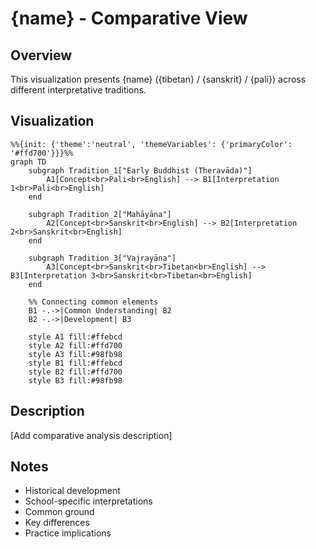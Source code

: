 # {name} - Comparative View

## Overview
This visualization presents {name} ({tibetan} / {sanskrit} / {pali}) across different interpretative traditions.

## Visualization
```mermaid
%%{init: {'theme':'neutral', 'themeVariables': {'primaryColor': '#ffd700'}}}%%
graph TD
    subgraph Tradition_1["Early Buddhist (Theravāda)"]
        A1[Concept<br>Pali<br>English] --> B1[Interpretation 1<br>Pali<br>English]
    end

    subgraph Tradition_2["Mahāyāna"]
        A2[Concept<br>Sanskrit<br>English] --> B2[Interpretation 2<br>Sanskrit<br>English]
    end

    subgraph Tradition_3["Vajrayāna"]
        A3[Concept<br>Sanskrit<br>Tibetan<br>English] --> B3[Interpretation 3<br>Sanskrit<br>Tibetan<br>English]
    end

    %% Connecting common elements
    B1 -.->|Common Understanding| B2
    B2 -.->|Development| B3
    
    style A1 fill:#ffebcd
    style A2 fill:#ffd700
    style A3 fill:#98fb98
    style B1 fill:#ffebcd
    style B2 fill:#ffd700
    style B3 fill:#98fb98
```

## Description
[Add comparative analysis description]

## Notes
- Historical development
- School-specific interpretations
- Common ground
- Key differences
- Practice implications